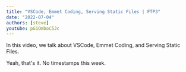 ```yaml
---
title: "VSCode, Emmet Coding, Serving Static Files | FTP3"
date: "2022-07-04"
authors: [steve]
youtube: pG1OmboC5Jc
---
```


<YouTubePlayer youtubeLink={frontmatter.youtube} />

In this video, we talk about VSCode, Emmet Coding, and Serving Static Files.

<!-- truncate -->

Yeah, that's it. No timestamps this week.
